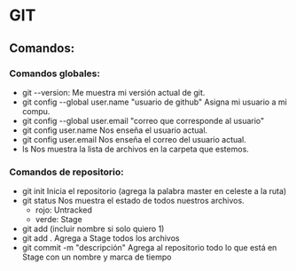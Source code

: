# GIT

## Comandos:

### Comandos globales:

+ git --version:
    Me muestra mi versión actual de git.
+ git config --global user.name "usuario de github"
    Asigna mi usuario a mi compu.
+ git config --global user.email "correo que corresponde al usuario"
+ git config user.name
    Nos enseña el usuario actual.
+ git config user.email
    Nos enseña el correo del usuario actual.
+ ls
    Nos muestra la lista de archivos en la carpeta que estemos.

### Comandos de repositorio:

+ git init
    Inicia el repositorio (agrega la palabra master en celeste a la ruta)
+ git status
    Nos muestra el estado de todos nuestros archivos.
    + rojo: Untracked
    + verde: Stage
+ git add 
    (incluir nombre si solo quiero 1)
+ git add .
    Agrega a Stage todos los archivos
+ git commit -m "descripción"
    Agrega al repositorio todo lo que está en Stage con un nombre y marca de tiempo

